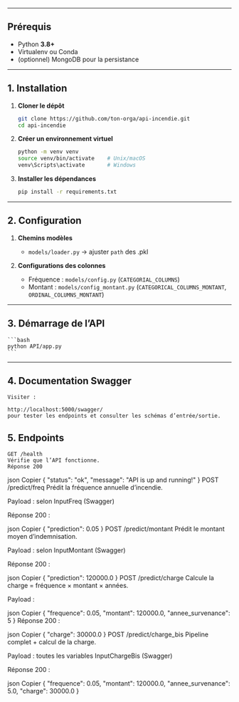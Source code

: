 
---

## Prérequis

- Python **3.8+**  
- Virtualenv ou Conda  
- (optionnel) MongoDB pour la persistance  

---

## 1. Installation

1. **Cloner le dépôt**  
    ```bash
    git clone https://github.com/ton-orga/api-incendie.git
    cd api-incendie
    ```

2. **Créer un environnement virtuel**  
    ```bash
    python -m venv venv
    source venv/bin/activate    # Unix/macOS
    venv\Scripts\activate       # Windows
    ```

3. **Installer les dépendances**  
    ```bash
    pip install -r requirements.txt
    ```

---

## 2. Configuration

1. **Chemins modèles**  
   - `models/loader.py` → ajuster `path` des .pkl

2. **Configurations des colonnes**  
   - Fréquence : `models/config.py` (`CATEGORIAL_COLUMNS`)  
   - Montant   : `models/config_montant.py` (`CATEGORICAL_COLUMNS_MONTANT`, `ORDINAL_COLUMNS_MONTANT`)

---

## 3. Démarrage de l’API

    ```bash
    python API/app.py
    ```

---

## 4. Documentation Swagger
    Visiter :

    http://localhost:5000/swagger/
    pour tester les endpoints et consulter les schémas d’entrée/sortie.

## 5. Endpoints
    GET /health
    Vérifie que l’API fonctionne.
    Réponse 200

json
Copier
{ "status": "ok", "message": "API is up and running!" }
POST /predict/freq
Prédit la fréquence annuelle d’incendie.

Payload : selon InputFreq (Swagger)

Réponse 200 :

json
Copier
{ "prediction": 0.05 }
POST /predict/montant
Prédit le montant moyen d’indemnisation.

Payload : selon InputMontant (Swagger)

Réponse 200 :

json
Copier
{ "prediction": 120000.0 }
POST /predict/charge
Calcule la charge = fréquence × montant × années.

Payload :

json
Copier
{ "frequence": 0.05, "montant": 120000.0, "annee_survenance": 5 }
Réponse 200 :

json
Copier
{ "charge": 30000.0 }
POST /predict/charge_bis
Pipeline complet + calcul de la charge.

Payload : toutes les variables InputChargeBis (Swagger)

Réponse 200 :

json
Copier
{
  "frequence": 0.05,
  "montant": 120000.0,
  "annee_survenance": 5.0,
  "charge": 30000.0
}
